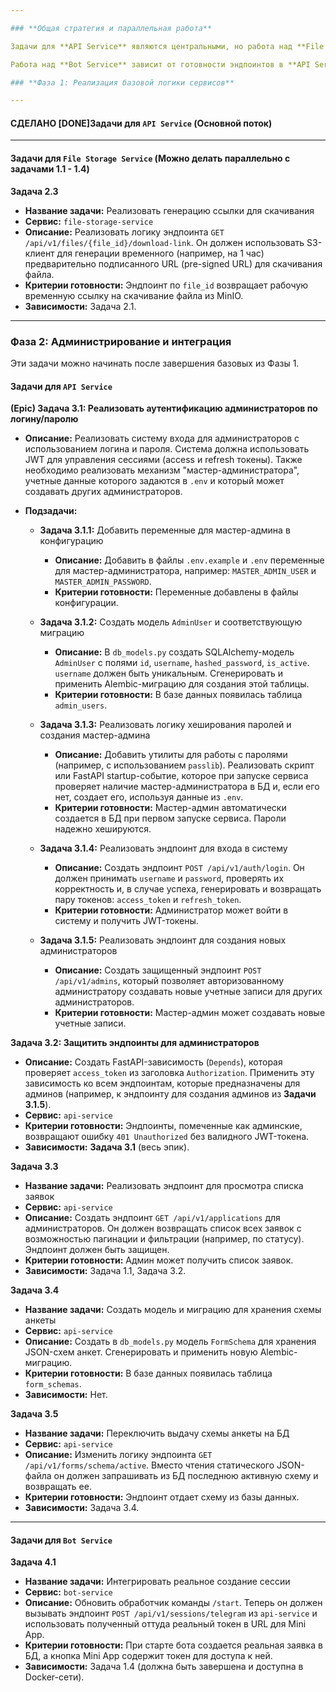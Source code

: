 ```yaml
---

### **Общая стратегия и параллельная работа**

Задачи для **API Service** являются центральными, но работа над **File Storage Service** может вестись **полностью параллельно** с самого начала. Разработчикам достаточно договориться о контракте (например, `file-storage` будет принимать файл и возвращать `file_id`).

Работа над **Bot Service** зависит от готовности эндпоинтов в **API Service**, поэтому эти задачи лучше брать после завершения соответствующих зависимостей.

### **Фаза 1: Реализация базовой логики сервисов**

---
```

#### СДЕЛАНО [DONE]**Задачи для `API Service` (Основной поток)**

<!-- **Задача 1.1**
*   **Название задачи:** Реализовать создание черновика заявки
*   **Сервис:** `api-service`
*   **Описание:** Создать эндпоинт `POST /api/v1/applications`. Он должен принимать минимальный набор данных (например, ID пользователя из сессии), создавать новую запись в таблице `applications` со статусом `draft` и возвращать ID созданной заявки.
*   **Критерии готовности:** Эндпоинт существует, успешно создает запись в БД и возвращает `201 Created` с ID. Есть базовая Pydantic-модель для входящих данных.
*   **Зависимости:** Нет (миграция уже существует).

**Задача 1.2**
*   **Название задачи:** Реализовать сохранение прогресса анкеты
*   **Сервис:** `api-service`
*   **Описание:** Создать эндпоинт `PATCH /api/v1/applications/{id}`. Он должен принимать JSON с данными анкеты и обновлять поле `data` у существующей заявки. Это позволит фронтенду сохранять анкету по частям.
*   **Критерии готовности:** Эндпоинт принимает ID заявки и JSON, корректно обновляет данные в БД. Возвращает `200 OK`.
*   **Зависимости:** Задача 1.1.

**Задача 1.3**
*   **Название задачи:** Реализовать получение данных анкеты
*   **Сервис:** `api-service`
*   **Описание:** Создать эндпоинт `GET /api/v1/applications/{id}`. Он должен возвращать все данные по конкретной заявке, включая JSON-поле `data`.
*   **Критерии готовности:** Эндпоинт по ID возвращает полную информацию о заявке.
*   **Зависимости:** Задача 1.1.

**Задача 1.4**
*   **Название задачи:** Улучшить создание сессии для Telegram
*   **Сервис:** `api-service`
*   **Описание:** Модифицировать эндпоинт `POST /api/v1/sessions/telegram`. Теперь он должен не просто генерировать токен, а сначала создавать черновик заявки (используя логику из Задачи 1.1), а затем возвращать JWT или другой защищенный токен, в котором зашифрован `application_id`.
*   **Критерии готовности:** При вызове эндпоинта создается новая заявка со статусом `draft`, и возвращается токен, содержащий ее ID.
*   **Зависимости:** Задача 1.1. -->

---
#### **Задачи для `File Storage Service` (Можно делать параллельно с задачами 1.1 - 1.4)**

<!-- **Задача 2.1**
*   **Название задачи:** Интегрировать S3-клиент (boto3)
*   **Сервис:** `file-storage-service`
*   **Описание:** Добавить `boto3` в зависимости проекта. Создать модуль (например, `app/s3_client.py`), который будет инициализировать клиент для работы с MinIO, используя конфигурацию из `.env` (endpoint, keys, bucket name).
*   **Критерии готовности:** Клиент успешно инициализируется при старте сервиса и может подключиться к MinIO.
*   **Зависимости:** Нет.

**Задача 2.2**
*   **Название задачи:** Реализовать логику загрузки файла в MinIO
*   **Сервис:** `file-storage-service`
*   **Описание:** Реализовать логику эндпоинта `POST /api/v1/files`. Он должен принимать `UploadFile`, генерировать для него уникальное имя (например, `uuid4()`), и загружать его в бакет MinIO с помощью S3-клиента. В ответ возвращать уникальный `file_id` (который может быть сгенерированным именем файла).
*   **Критерии готовности:** Файлы, отправленные на эндпоинт, появляются в бакете MinIO. Эндпоинт возвращает `file_id`.
*   **Зависимости:** Задача 2.1. -->

**Задача 2.3**
*   **Название задачи:** Реализовать генерацию ссылки для скачивания
*   **Сервис:** `file-storage-service`
*   **Описание:** Реализовать логику эндпоинта `GET /api/v1/files/{file_id}/download-link`. Он должен использовать S3-клиент для генерации временного (например, на 1 час) предварительно подписанного URL (pre-signed URL) для скачивания файла.
*   **Критерии готовности:** Эндпоинт по `file_id` возвращает рабочую временную ссылку на скачивание файла из MinIO.
*   **Зависимости:** Задача 2.1.

---

### **Фаза 2: Администрирование и интеграция**

Эти задачи можно начинать после завершения базовых из Фазы 1.

#### **Задачи для `API Service`**

**(Epic) Задача 3.1: Реализовать аутентификацию администраторов по логину/паролю**
*   **Описание:** Реализовать систему входа для администраторов с использованием логина и пароля. Система должна использовать JWT для управления сессиями (access и refresh токены). Также необходимо реализовать механизм "мастер-администратора", учетные данные которого задаются в `.env` и который может создавать других администраторов.
*   **Подзадачи:**

    *   **Задача 3.1.1:** Добавить переменные для мастер-админа в конфигурацию
        *   **Описание:** Добавить в файлы `.env.example` и `.env` переменные для мастер-администратора, например: `MASTER_ADMIN_USER` и `MASTER_ADMIN_PASSWORD`.
        *   **Критерии готовности:** Переменные добавлены в файлы конфигурации.

    *   **Задача 3.1.2:** Создать модель `AdminUser` и соответствующую миграцию
        *   **Описание:** В `db_models.py` создать SQLAlchemy-модель `AdminUser` с полями `id`, `username`, `hashed_password`, `is_active`. `username` должен быть уникальным. Сгенерировать и применить Alembic-миграцию для создания этой таблицы.
        *   **Критерии готовности:** В базе данных появилась таблица `admin_users`.

    *   **Задача 3.1.3:** Реализовать логику хеширования паролей и создания мастер-админа
        *   **Описание:** Добавить утилиты для работы с паролями (например, с использованием `passlib`). Реализовать скрипт или FastAPI startup-событие, которое при запуске сервиса проверяет наличие мастер-администратора в БД и, если его нет, создает его, используя данные из `.env`.
        *   **Критерии готовности:** Мастер-админ автоматически создается в БД при первом запуске сервиса. Пароли надежно хешируются.

    *   **Задача 3.1.4:** Реализовать эндпоинт для входа в систему
        *   **Описание:** Создать эндпоинт `POST /api/v1/auth/login`. Он должен принимать `username` и `password`, проверять их корректность и, в случае успеха, генерировать и возвращать пару токенов: `access_token` и `refresh_token`.
        *   **Критерии готовности:** Администратор может войти в систему и получить JWT-токены.

    *   **Задача 3.1.5:** Реализовать эндпоинт для создания новых администраторов
        *   **Описание:** Создать защищенный эндпоинт `POST /api/v1/admins`, который позволяет авторизованному администратору создавать новые учетные записи для других администраторов.
        *   **Критерии готовности:** Мастер-админ может создавать новые учетные записи.

**Задача 3.2: Защитить эндпоинты для администраторов**
*   **Описание:** Создать FastAPI-зависимость (`Depends`), которая проверяет `access_token` из заголовка `Authorization`. Применить эту зависимость ко всем эндпоинтам, которые предназначены для админов (например, к эндпоинту для создания админов из **Задачи 3.1.5**).
*   **Сервис:** `api-service`
*   **Критерии готовности:** Эндпоинты, помеченные как админские, возвращают ошибку `401 Unauthorized` без валидного JWT-токена.
*   **Зависимости:** **Задача 3.1** (весь эпик).

**Задача 3.3**
*   **Название задачи:** Реализовать эндпоинт для просмотра списка заявок
*   **Сервис:** `api-service`
*   **Описание:** Создать эндпоинт `GET /api/v1/applications` для администраторов. Он должен возвращать список всех заявок с возможностью пагинации и фильтрации (например, по статусу). Эндпоинт должен быть защищен.
*   **Критерии готовности:** Админ может получить список заявок.
*   **Зависимости:** Задача 1.1, Задача 3.2.

**Задача 3.4**
*   **Название задачи:** Создать модель и миграцию для хранения схемы анкеты
*   **Сервис:** `api-service`
*   **Описание:** Создать в `db_models.py` модель `FormSchema` для хранения JSON-схем анкет. Сгенерировать и применить новую Alembic-миграцию.
*   **Критерии готовности:** В базе данных появилась таблица `form_schemas`.
*   **Зависимости:** Нет.

**Задача 3.5**
*   **Название задачи:** Переключить выдачу схемы анкеты на БД
*   **Сервис:** `api-service`
*   **Описание:** Изменить логику эндпоинта `GET /api/v1/forms/schema/active`. Вместо чтения статического JSON-файла он должен запрашивать из БД последнюю активную схему и возвращать ее.
*   **Критерии готовности:** Эндпоинт отдает схему из базы данных.
*   **Зависимости:** Задача 3.4.

---
#### **Задачи для `Bot Service`**

**Задача 4.1**
*   **Название задачи:** Интегрировать реальное создание сессии
*   **Сервис:** `bot-service`
*   **Описание:** Обновить обработчик команды `/start`. Теперь он должен вызывать эндпоинт `POST /api/v1/sessions/telegram` из `api-service` и использовать полученный оттуда реальный токен в URL для Mini App.
*   **Критерии готовности:** При старте бота создается реальная заявка в БД, а кнопка Mini App содержит токен для доступа к ней.
*   **Зависимости:** Задача 1.4 (должна быть завершена и доступна в Docker-сети).